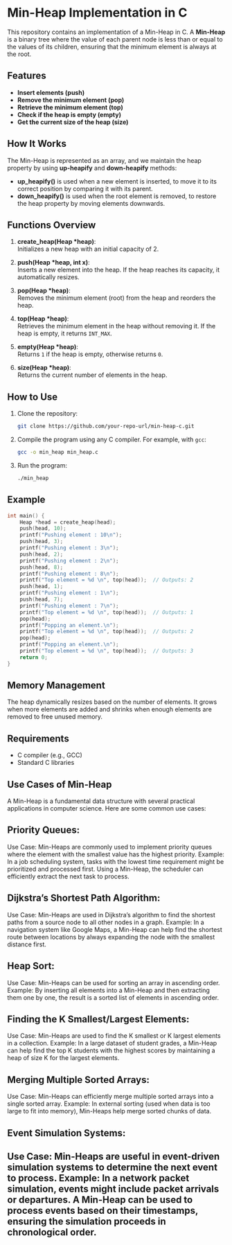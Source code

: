 # Min-Heap Implementation in C

This repository contains an implementation of a Min-Heap in C. A **Min-Heap** is a binary tree where the value of each parent node is less than or equal to the values of its children, ensuring that the minimum element is always at the root.

## Features
- **Insert elements (push)**
- **Remove the minimum element (pop)**
- **Retrieve the minimum element (top)**
- **Check if the heap is empty (empty)**
- **Get the current size of the heap (size)**

## How It Works
The Min-Heap is represented as an array, and we maintain the heap property by using **up-heapify** and **down-heapify** methods:
- **up_heapify()** is used when a new element is inserted, to move it to its correct position by comparing it with its parent.
- **down_heapify()** is used when the root element is removed, to restore the heap property by moving elements downwards.

## Functions Overview

1. **create_heap(Heap *heap)**:  
   Initializes a new heap with an initial capacity of 2.

2. **push(Heap *heap, int x)**:  
   Inserts a new element into the heap. If the heap reaches its capacity, it automatically resizes.

3. **pop(Heap *heap)**:  
   Removes the minimum element (root) from the heap and reorders the heap.

4. **top(Heap *heap)**:  
   Retrieves the minimum element in the heap without removing it. If the heap is empty, it returns `INT_MAX`.

5. **empty(Heap *heap)**:  
   Returns `1` if the heap is empty, otherwise returns `0`.

6. **size(Heap *heap)**:  
   Returns the current number of elements in the heap.

## How to Use

1. Clone the repository:
    ```bash
    git clone https://github.com/your-repo-url/min-heap-c.git
    ```

2. Compile the program using any C compiler. For example, with `gcc`:
    ```bash
    gcc -o min_heap min_heap.c
    ```

3. Run the program:
    ```bash
    ./min_heap
    ```

## Example

```c
int main() {
    Heap *head = create_heap(head);
    push(head, 10);
    printf("Pushing element : 10\n");
    push(head, 3);
    printf("Pushing element : 3\n");
    push(head, 2);
    printf("Pushing element : 2\n");
    push(head, 8);
    printf("Pushing element : 8\n");
    printf("Top element = %d \n", top(head));  // Outputs: 2
    push(head, 1);
    printf("Pushing element : 1\n");
    push(head, 7);
    printf("Pushing element : 7\n");
    printf("Top element = %d \n", top(head));  // Outputs: 1
    pop(head);
    printf("Popping an element.\n");
    printf("Top element = %d \n", top(head));  // Outputs: 2
    pop(head);
    printf("Popping an element.\n");
    printf("Top element = %d \n", top(head));  // Outputs: 3
    return 0;
}
```

## Memory Management
The heap dynamically resizes based on the number of elements. It grows when more elements are added and shrinks when enough elements are removed to free unused memory.

## Requirements
- C compiler (e.g., GCC)
- Standard C libraries

## Use Cases of Min-Heap
A Min-Heap is a fundamental data structure with several practical applications in computer science. Here are some common use cases:

## Priority Queues:

Use Case: Min-Heaps are commonly used to implement priority queues where the element with the smallest value has the highest priority.
Example: In a job scheduling system, tasks with the lowest time requirement might be prioritized and processed first. Using a Min-Heap, the scheduler can efficiently extract the next task to process.

## Dijkstra’s Shortest Path Algorithm:

Use Case: Min-Heaps are used in Dijkstra’s algorithm to find the shortest paths from a source node to all other nodes in a graph.
Example: In a navigation system like Google Maps, a Min-Heap can help find the shortest route between locations by always expanding the node with the smallest distance first.

## Heap Sort:

Use Case: Min-Heaps can be used for sorting an array in ascending order.
Example: By inserting all elements into a Min-Heap and then extracting them one by one, the result is a sorted list of elements in ascending order.

## Finding the K Smallest/Largest Elements:

Use Case: Min-Heaps are used to find the K smallest or K largest elements in a collection.
Example: In a large dataset of student grades, a Min-Heap can help find the top K students with the highest scores by maintaining a heap of size K for the largest elements.

## Merging Multiple Sorted Arrays:

Use Case: Min-Heaps can efficiently merge multiple sorted arrays into a single sorted array.
Example: In external sorting (used when data is too large to fit into memory), Min-Heaps help merge sorted chunks of data.

## Event Simulation Systems:

Use Case: Min-Heaps are useful in event-driven simulation systems to determine the next event to process.
Example: In a network packet simulation, events might include packet arrivals or departures. A Min-Heap can be used to process events based on their timestamps, ensuring the simulation proceeds in chronological order.
---
